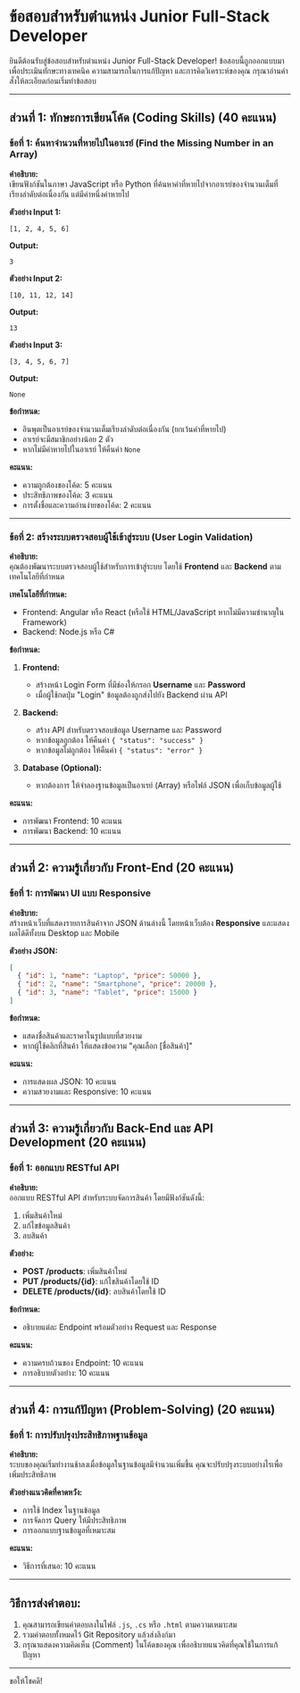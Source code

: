 
# ข้อสอบสำหรับตำแหน่ง Junior Full-Stack Developer

ยินดีต้อนรับสู่ข้อสอบสำหรับตำแหน่ง Junior Full-Stack Developer! ข้อสอบนี้ถูกออกแบบมาเพื่อประเมินทักษะทางเทคนิค ความสามารถในการแก้ปัญหา และการคิดวิเคราะห์ของคุณ กรุณาอ่านคำสั่งให้ละเอียดก่อนเริ่มทำข้อสอบ

---

## ส่วนที่ 1: ทักษะการเขียนโค้ด (Coding Skills) (40 คะแนน)

### ข้อที่ 1: ค้นหาจำนวนที่หายไปในอาเรย์ (Find the Missing Number in an Array)

**คำอธิบาย:**  
เขียนฟังก์ชันในภาษา JavaScript หรือ Python ที่ค้นหาค่าที่หายไปจากอาเรย์ของจำนวนเต็มที่เรียงลำดับต่อเนื่องกัน แต่มีค่าหนึ่งค่าหายไป

**ตัวอย่าง Input 1:**  
```
[1, 2, 4, 5, 6]
```

**Output:**  
```
3
```

**ตัวอย่าง Input 2:**  
```
[10, 11, 12, 14]
```

**Output:**  
```
13
```

**ตัวอย่าง Input 3:**  
```
[3, 4, 5, 6, 7]
```

**Output:**  
```
None
```

**ข้อกำหนด:**  
- อินพุตเป็นอาเรย์ของจำนวนเต็มเรียงลำดับต่อเนื่องกัน (ยกเว้นค่าที่หายไป)  
- อาเรย์จะมีสมาชิกอย่างน้อย 2 ตัว  
- หากไม่มีค่าหายไปในอาเรย์ ให้คืนค่า `None`

**คะแนน:**  
- ความถูกต้องของโค้ด: 5 คะแนน  
- ประสิทธิภาพของโค้ด: 3 คะแนน  
- การตั้งชื่อและความอ่านง่ายของโค้ด: 2 คะแนน

---

### ข้อที่ 2: สร้างระบบตรวจสอบผู้ใช้เข้าสู่ระบบ (User Login Validation)

**คำอธิบาย:**  
คุณต้องพัฒนาระบบตรวจสอบผู้ใช้สำหรับการเข้าสู่ระบบ โดยใช้ **Frontend** และ **Backend** ตามเทคโนโลยีที่กำหนด  

**เทคโนโลยีที่กำหนด:**  
- Frontend: Angular หรือ React (หรือใช้ HTML/JavaScript หากไม่มีความชำนาญใน Framework)  
- Backend: Node.js หรือ C#

**ข้อกำหนด:**  
1. **Frontend:**  
   - สร้างหน้า Login Form ที่มีช่องให้กรอก **Username** และ **Password**  
   - เมื่อผู้ใช้กดปุ่ม "Login" ข้อมูลต้องถูกส่งไปยัง Backend ผ่าน API  

2. **Backend:**  
   - สร้าง API สำหรับตรวจสอบข้อมูล Username และ Password  
   - หากข้อมูลถูกต้อง ให้คืนค่า `{ "status": "success" }`  
   - หากข้อมูลไม่ถูกต้อง ให้คืนค่า `{ "status": "error" }`  

3. **Database (Optional):**  
   - หากต้องการ ให้จำลองฐานข้อมูลเป็นอาเรย์ (Array) หรือไฟล์ JSON เพื่อเก็บข้อมูลผู้ใช้  

**คะแนน:**  
- การพัฒนา Frontend: 10 คะแนน  
- การพัฒนา Backend: 10 คะแนน  

---

## ส่วนที่ 2: ความรู้เกี่ยวกับ Front-End (20 คะแนน)

### ข้อที่ 1: การพัฒนา UI แบบ Responsive  
**คำอธิบาย:**  
สร้างหน้าเว็บที่แสดงรายการสินค้าจาก JSON ด้านล่างนี้ โดยหน้าเว็บต้อง **Responsive** และแสดงผลได้ดีทั้งบน Desktop และ Mobile  

**ตัวอย่าง JSON:**  
```json
[
  { "id": 1, "name": "Laptop", "price": 50000 },
  { "id": 2, "name": "Smartphone", "price": 20000 },
  { "id": 3, "name": "Tablet", "price": 15000 }
]
```

**ข้อกำหนด:**  
- แสดงชื่อสินค้าและราคาในรูปแบบที่สวยงาม  
- หากผู้ใช้คลิกที่สินค้า ให้แสดงข้อความ "คุณเลือก [ชื่อสินค้า]"  

**คะแนน:**  
- การแสดงผล JSON: 10 คะแนน  
- ความสวยงามและ Responsive: 10 คะแนน  

---

## ส่วนที่ 3: ความรู้เกี่ยวกับ Back-End และ API Development (20 คะแนน)

### ข้อที่ 1: ออกแบบ RESTful API  
**คำอธิบาย:**  
ออกแบบ RESTful API สำหรับระบบจัดการสินค้า โดยมีฟังก์ชันดังนี้:  
1. เพิ่มสินค้าใหม่  
2. แก้ไขข้อมูลสินค้า  
3. ลบสินค้า  

**ตัวอย่าง:**  
- **POST /products**: เพิ่มสินค้าใหม่  
- **PUT /products/{id}**: แก้ไขสินค้าโดยใช้ ID  
- **DELETE /products/{id}**: ลบสินค้าโดยใช้ ID  

**ข้อกำหนด:**  
- อธิบายแต่ละ Endpoint พร้อมตัวอย่าง Request และ Response  

**คะแนน:**  
- ความครบถ้วนของ Endpoint: 10 คะแนน  
- การอธิบายตัวอย่าง: 10 คะแนน  

---

## ส่วนที่ 4: การแก้ปัญหา (Problem-Solving) (20 คะแนน)

### ข้อที่ 1: การปรับปรุงประสิทธิภาพฐานข้อมูล  
**คำอธิบาย:**  
ระบบของคุณเริ่มทำงานช้าลงเมื่อข้อมูลในฐานข้อมูลมีจำนวนเพิ่มขึ้น คุณจะปรับปรุงระบบอย่างไรเพื่อเพิ่มประสิทธิภาพ  

**ตัวอย่างแนวคิดที่คาดหวัง:**  
- การใช้ Index ในฐานข้อมูล  
- การจัดการ Query ให้มีประสิทธิภาพ  
- การออกแบบฐานข้อมูลที่เหมาะสม  

**คะแนน:**  
- วิธีการที่เสนอ: 10 คะแนน  

---

## วิธีการส่งคำตอบ:
1. คุณสามารถเขียนคำตอบลงในไฟล์ `.js`, `.cs` หรือ `.html` ตามความเหมาะสม  
2. รวมคำตอบทั้งหมดไว้ Git Repository แล้วส่งลิงก์มา  
3. กรุณาแสดงความคิดเห็น (Comment) ในโค้ดของคุณ เพื่ออธิบายแนวคิดที่คุณใช้ในการแก้ปัญหา  

---

ขอให้โชคดี!
